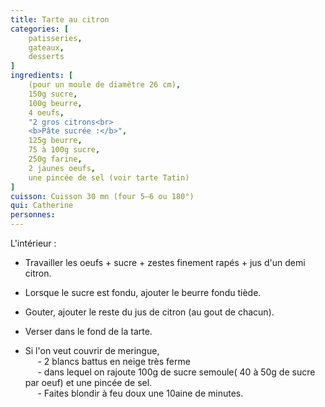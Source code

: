 ```yaml
---
title: Tarte au citron
categories: [
    patisseries,
    gateaux,
    desserts
]
ingredients: [
    (pour un moule de diamètre 26 cm),
    150g sucre, 
    100g beurre,
    4 oeufs,
    "2 gros citrons<br>
    <b>Pâte sucrée :</b>",
    125g beurre,
    75 à 100g sucre,
    250g farine,
    2 jaunes oeufs,
    une pincée de sel (voir tarte Tatin)
]
cuisson: Cuisson 30 mn (four 5‒6 ou 180°)
qui: Catherine
personnes: 
---
```


L'intérieur :
* Travailler les oeufs + sucre + zestes finement rapés + jus d'un demi citron.
* Lorsque le sucre est fondu, ajouter le beurre fondu tiède.
* Gouter, ajouter le reste du jus de citron (au gout de chacun).
* Verser dans le fond de la tarte.

* Si l'on veut couvrir de meringue, <br />
&nbsp; &nbsp; &nbsp;- 2 blancs battus en neige très ferme <br />
&nbsp; &nbsp; &nbsp;- dans lequel on rajoute 100g de sucre semoule( 40 à 50g de sucre par oeuf) et une pincée de sel.<br />
&nbsp; &nbsp; &nbsp;- Faites blondir à feu doux une 10aine de minutes.